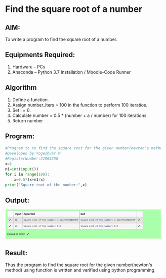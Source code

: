 # Find the square root of a number

## AIM:
To write a program to find the square root of a number.

## Equipments Required:
1. Hardware – PCs
2. Anaconda – Python 3.7 Installation / Moodle-Code Runner

## Algorithm
1. Define a function.
2. Assign number_iters = 100 in the function to perform 100 iteratios.
3. Set i = 0.
4. Calculate  number = 0.5 * (number + a / number) for 100 iterations.
5. Return number

## Program:
```python
#Program to to find the square root for the given number(newton's method) using function.
#Developed by:Yogeshvar.M
#RegisterNumber:22003358
x=1
n1=int(input())
for i in range(100):
    x=0.5*(x+n1/x)
print("Square root of the number:",x)  

```

## Output:
![output](square.PNG)


## Result:
Thus the program to find the square root for the given number(newton's method) using function is written and verified using python programming.
